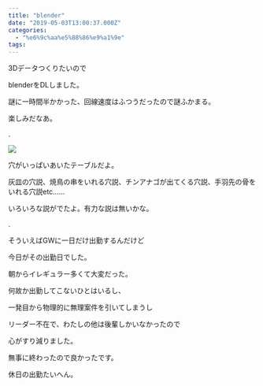 ```yaml
---
title: "blender"
date: "2019-05-03T13:00:37.000Z"
categories: 
  - "%e6%9c%aa%e5%88%86%e9%a1%9e"
tags: 
---
```


3Dデータつくりたいので

blenderをDLしました。

謎に一時間半かかった、回線速度はふつうだったので謎ふかまる。

楽しみだなあ。

.

![](/images/2019-05-03-18-12-439149139865973753514.jpg)

穴がいっぱいあいたテーブルだよ。

灰皿の穴説、焼鳥の串をいれる穴説、チンアナゴが出てくる穴説、手羽先の骨をいれる穴説etc……

いろいろな説がでたよ。有力な説は無いかな。

.

そういえばGWに一日だけ出勤するんだけど

今日がその出勤日でした。

朝からイレギュラー多くて大変だった。

何故か出勤してこないひとはいるし、

一発目から物理的に無理案件を引いてしまうし

リーダー不在で、わたしの他は後輩しかいなかったので

心がすり減りました。

無事に終わったので良かったです。

休日の出勤たいへん。
